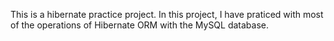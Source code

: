 This is a hibernate practice project. In this project, I have praticed with most of the operations of Hibernate ORM with the MySQL database.
